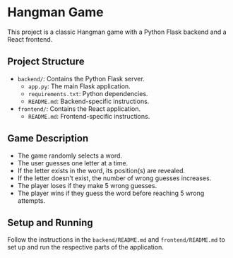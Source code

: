 # Hangman Game

This project is a classic Hangman game with a Python Flask backend and a React frontend.

## Project Structure

-   `backend/`: Contains the Python Flask server.
    -   `app.py`: The main Flask application.
    -   `requirements.txt`: Python dependencies.
    -   `README.md`: Backend-specific instructions.
-   `frontend/`: Contains the React application.
    -   `README.md`: Frontend-specific instructions.

## Game Description

-   The game randomly selects a word.
-   The user guesses one letter at a time.
-   If the letter exists in the word, its position(s) are revealed.
-   If the letter doesn't exist, the number of wrong guesses increases.
-   The player loses if they make 5 wrong guesses.
-   The player wins if they guess the word before reaching 5 wrong attempts.

## Setup and Running

Follow the instructions in the `backend/README.md` and `frontend/README.md` to set up and run the respective parts of the application.
